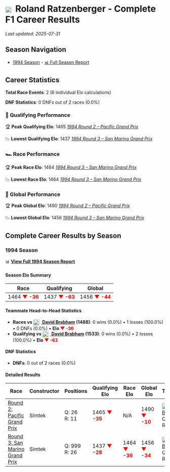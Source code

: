 # <img src="https://upload.wikimedia.org/wikipedia/commons/4/41/Flag_of_Austria.svg" alt="Austria" width="20" height="auto" style="vertical-align: middle; margin-right: 5px;" onerror="this.outerHTML='🇦🇹'; this.style.marginRight='5px';"/> Roland Ratzenberger - Complete F1 Career Results

*Last updated: 2025-07-31*

## Season Navigation

- [1994 Season](#1994-season) - [📊 Full Season Report](../seasons/1994-season-report)

## Career Statistics

**Total Race Events**: 2 (6 individual Elo calculations)

**DNF Statistics**: 0 DNFs out of 2 races (0.0%)

### 🏁 Qualifying Performance

🏆 **Peak Qualifying Elo**: 1465
   *[1994 Round 2 – Pacific Grand Prix](../seasons/1994-season-report#round-2-pacific-grand-prix)*

📉 **Lowest Qualifying Elo**: 1437
   *[1994 Round 3 – San Marino Grand Prix](../seasons/1994-season-report#round-3-san-marino-grand-prix)*

### 🏎️ Race Performance

🏆 **Peak Race Elo**: 1464
   *[1994 Round 3 – San Marino Grand Prix](../seasons/1994-season-report#round-3-san-marino-grand-prix)*

📉 **Lowest Race Elo**: 1464
   *[1994 Round 3 – San Marino Grand Prix](../seasons/1994-season-report#round-3-san-marino-grand-prix)*

### 🌟 Global Performance

🏆 **Peak Global Elo**: 1490
   *[1994 Round 2 – Pacific Grand Prix](../seasons/1994-season-report#round-2-pacific-grand-prix)*

📉 **Lowest Global Elo**: 1456
   *[1994 Round 3 – San Marino Grand Prix](../seasons/1994-season-report#round-3-san-marino-grand-prix)*


## Complete Career Results by Season

### 1994 Season

📊 **[View Full 1994 Season Report](../seasons/1994-season-report)**

#### Season Elo Summary

| Race | Qualifying | Global |
|------|------------|--------|
| 1464 **<span style="color: red;">▼ -36</span>** | 1437 **<span style="color: red;">▼ -63</span>** | 1456 **<span style="color: red;">▼ -44</span>** |

#### Teammate Head-to-Head Statistics

- **Races vs [<img src="https://upload.wikimedia.org/wikipedia/commons/8/88/Flag_of_Australia_%28converted%29.svg" alt="Australia" width="20" height="auto" style="vertical-align: middle; margin-right: 5px;" onerror="this.outerHTML='🇦🇺'; this.style.marginRight='5px';"/> David Brabham](david-brabham) (1488)**: 0 wins (0.0%) • 1 losses (100.0%) • 0 DNFs (0.0%) • **Elo **<span style="color: red;">▼ -36</span>****
- **Qualifying vs [<img src="https://upload.wikimedia.org/wikipedia/commons/8/88/Flag_of_Australia_%28converted%29.svg" alt="Australia" width="20" height="auto" style="vertical-align: middle; margin-right: 5px;" onerror="this.outerHTML='🇦🇺'; this.style.marginRight='5px';"/> David Brabham](david-brabham) (1533)**: 0 wins (0.0%) • 2 losses (100.0%) • **Elo <span style="color: red;">▼ -63</span>**


#### DNF Statistics

- **DNFs**: 0 out of 2 races (0.0%)

#### Detailed Results

| Race | Constructor | Positions | Qualifying Elo | Race Elo | Global Elo | Teammate |
|------|-------------|-----------|----------------|----------|------------|----------|
| [Round 2: Pacific Grand Prix](../seasons/1994-season-report#round-2-pacific-grand-prix) | Simtek | Q: 26<br/>R: 11 | 1465 **<span style="color: red;">▼ -35</span>** | N/A | 1490 **<span style="color: red;">▼ -10</span>** | [<img src="https://upload.wikimedia.org/wikipedia/commons/8/88/Flag_of_Australia_%28converted%29.svg" alt="Australia" width="20" height="auto" style="vertical-align: middle; margin-right: 5px;" onerror="this.outerHTML='🇦🇺'; this.style.marginRight='5px';"/> David Brabham](david-brabham)<br/>Q: 25<br/>R: DNF |
| [Round 3: San Marino Grand Prix](../seasons/1994-season-report#round-3-san-marino-grand-prix) | Simtek | Q: 999<br/>R: 26 | 1437 **<span style="color: red;">▼ -28</span>** | 1464 **<span style="color: red;">▼ -36</span>** | 1456 **<span style="color: red;">▼ -34</span>** | [<img src="https://upload.wikimedia.org/wikipedia/commons/8/88/Flag_of_Australia_%28converted%29.svg" alt="Australia" width="20" height="auto" style="vertical-align: middle; margin-right: 5px;" onerror="this.outerHTML='🇦🇺'; this.style.marginRight='5px';"/> David Brabham](david-brabham)<br/>Q: 24<br/>R: 18 |

